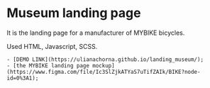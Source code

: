# Museum landing page
It is the landing page for a manufacturer of MYBIKE bicycles.

Used HTML, Javascript, SCSS.

    - [DEMO LINK](https://ulianachorna.github.io/landing_museum/);
    - [the MYBIKE landing page mockup](https://www.figma.com/file/Ic3SlZjkATYaS7uTifZAIk/BIKE?node-id=0%3A1);
